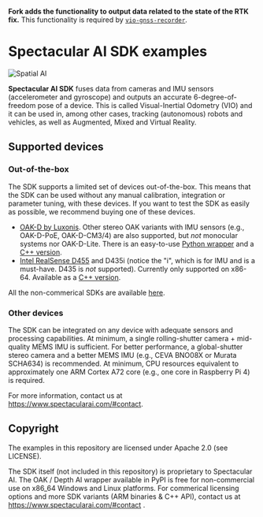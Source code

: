 **Fork adds the functionality to output data related to the state of the RTK fix.** This functionality is required by [`vio-gnss-recorder`](https://github.com/AaltoVision/vio-gnss-recorder). 


# Spectacular AI SDK examples

![Spatial AI](https://spectacularai.github.io/docs/gif/spatial-ai.gif)

**Spectacular AI SDK** fuses data from cameras and IMU sensors (accelerometer and gyroscope)
and outputs an accurate 6-degree-of-freedom pose of a device.
This is called Visual-Inertial Odometry (VIO) and it can be used in, among other cases, tracking
(autonomous) robots and vehicles, as well as Augmented, Mixed and Virtual Reality.

## Supported devices

### Out-of-the-box

The SDK supports a limited set of devices out-of-the-box. This means that the SDK can be used without any manual calibration, integration or parameter tuning, with these devices. If you want to test the SDK as easily as possible, we recommend buying one of these devices.

 * [OAK-D by Luxonis](https://store.opencv.ai/products/oak-d). Other stereo OAK variants with IMU sensors (e.g., OAK-D-PoE, OAK-D-CM3/4) are also supported, but _not_ monocular systems nor OAK-D-Lite. There is an easy-to-use [Python wrapper](python/oak) and a [C++ version](cpp/oak).
 * [Intel RealSense D455](https://www.intelrealsense.com/depth-camera-d455/) and D435i (notice the "i", which is for IMU and is a must-have. D435 is _not_ supported). Currently only supported on x86-64. Available as a [C++ version](cpp/realsense).

All the non-commerical SDKs are available [here](https://github.com/SpectacularAI/sdk).

### Other devices

The SDK can be integrated on any device with adequate sensors and processing capabilities. At minimum, a single rolling-shutter camera + mid-quality MEMS IMU is sufficient. For better performance, a global-shutter stereo camera and a better MEMS IMU (e.g., CEVA BNO08X or Murata SCHA634) is recommended. At minimum, CPU resources equivalent to approximately one ARM Cortex A72 core (e.g., one core in Raspberry Pi 4) is required.

For more information, contact us at https://www.spectacularai.com/#contact.

## Copyright

The examples in this repository are licensed under Apache 2.0 (see LICENSE).

The SDK itself (not included in this repository) is proprietary to Spectacular AI.
The OAK / Depth AI wrapper available in PyPI is free for non-commercial use on x86_64 Windows and Linux platforms.
For commerical licensing options and more SDK variants (ARM binaries & C++ API),
contact us at https://www.spectacularai.com/#contact .
